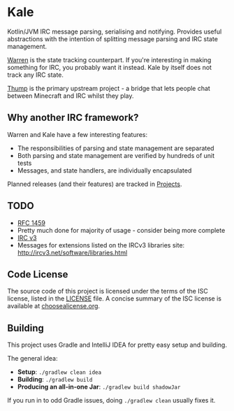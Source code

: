 # Kale
Kotlin/JVM IRC message parsing, serialising and notifying. Provides useful abstractions with the intention of splitting message parsing and IRC state management.

[Warren](https://github.com/CarrotCodes/Warren) is the state tracking counterpart. If you're interesting in making something for IRC, you probably want it instead. Kale by itself does not track any IRC state.

[Thump](https://github.com/CarrotCodes/Thump) is the primary upstream project - a bridge that lets people chat between Minecraft and IRC whilst they play.

## Why another IRC framework?

Warren and Kale have a few interesting features:

* The responsibilities of parsing and state management are separated
* Both parsing and state management are verified by hundreds of unit tests
* Messages, and state handlers, are individually encapsulated

Planned releases (and their features) are tracked in [Projects](https://github.com/CarrotCodes/Kale/projects).

## TODO
* [RFC 1459](https://tools.ietf.org/html/rfc1459)
 * Pretty much done for majority of usage - consider being more complete
* [IRC v3](http://ircv3.net/irc/)
 * Messages for extensions listed on the IRCv3 libraries site: http://ircv3.net/software/libraries.html

## Code License
The source code of this project is licensed under the terms of the ISC license, listed in the [LICENSE](LICENSE.md) file. A concise summary of the ISC license is available at [choosealicense.org](http://choosealicense.com/licenses/isc/).

## Building
This project uses Gradle and IntelliJ IDEA for pretty easy setup and building.

The general idea:
* **Setup**: `./gradlew clean idea`
* **Building**: `./gradlew build`
* **Producing an all-in-one Jar**: `./gradlew build shadowJar`

If you run in to odd Gradle issues, doing `./gradlew clean` usually fixes it.
